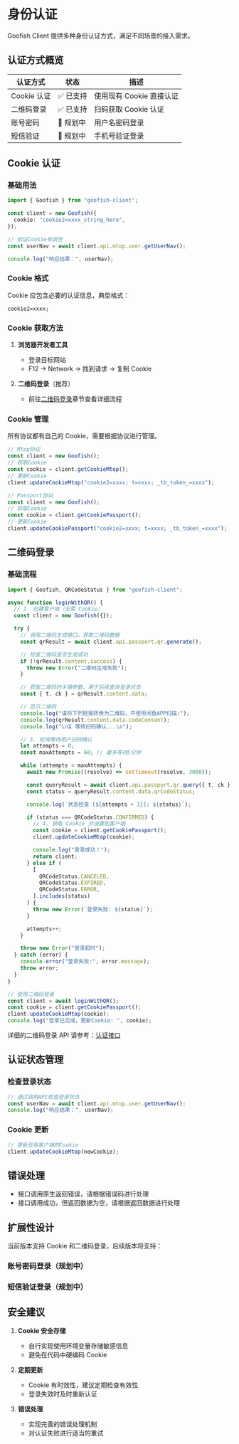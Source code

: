 # 身份认证

Goofish Client 提供多种身份认证方式，满足不同场景的接入需求。

## 认证方式概览

| 认证方式    | 状态      | 描述                     |
| ----------- | --------- | ------------------------ |
| Cookie 认证 | ✅ 已支持 | 使用现有 Cookie 直接认证 |
| 二维码登录  | ✅ 已支持 | 扫码获取 Cookie 认证     |
| 账号密码    | 🚧 规划中 | 用户名密码登录           |
| 短信验证    | 🚧 规划中 | 手机号验证登录           |

## Cookie 认证

### 基础用法

```typescript
import { Goofish } from "goofish-client";

const client = new Goofish({
  cookie: "cookie2=xxxx_string_here",
});

// 验证Cookie有效性
const userNav = await client.api.mtop.user.getUserNav();

console.log("响应结果：", userNav);
```

### Cookie 格式

Cookie 应包含必要的认证信息，典型格式：

```
cookie2=xxxx;
```

### Cookie 获取方法

1. **浏览器开发者工具**

   - 登录目标网站
   - F12 → Network → 找到请求 → 复制 Cookie

2. **二维码登录**（推荐）
   - 前往[二维码登录](../guide/authentication.md#二维码登录)章节查看详细流程

### Cookie 管理

所有协议都有自己的 Cookie，需要根据协议进行管理。

```typescript
// Mtop协议
const client = new Goofish();
// 获取Cookie
const cookie = client.getCookieMtop();
// 更新Cookie
client.updateCookieMtop("cookie2=xxxx; t=xxxx; _tb_token_=xxxx");
```

```typescript
// Passport协议
const client = new Goofish();
// 获取Cookie
const cookie = client.getCookiePassport();
// 更新Cookie
client.updateCookiePassport("cookie2=xxxx; t=xxxx; _tb_token_=xxxx");
```

## 二维码登录

### 基础流程

```typescript
import { Goofish, QRCodeStatus } from "goofish-client";

async function loginWithQR() {
  // 1. 创建客户端（无需 Cookie）
  const client = new Goofish({});

  try {
    // 调用二维码生成接口，获取二维码数据
    const qrResult = await client.api.passport.qr.generate();

    // 检查二维码是否生成成功
    if (!qrResult.content.success) {
      throw new Error("二维码生成失败");
    }

    // 获取二维码的关键参数，用于后续查询登录状态
    const { t, ck } = qrResult.content.data;

    // 显示二维码
    console.log("请将下列链接转换为二维码，并使用闲鱼APP扫描:");
    console.log(qrResult.content.data.codeContent);
    console.log("\n⏳ 等待扫码确认...\n");

    // 3. 轮询等待用户扫码确认
    let attempts = 0;
    const maxAttempts = 60; // 最多等待5分钟

    while (attempts < maxAttempts) {
      await new Promise((resolve) => setTimeout(resolve, 3000));

      const queryResult = await client.api.passport.qr.query({ t, ck });
      const status = queryResult.content.data.qrCodeStatus;

      console.log(`状态检查 [${attempts + 1}]: ${status}`);

      if (status === QRCodeStatus.CONFIRMED) {
        // 4. 获取 Cookie 并设置到客户端
        const cookie = client.getCookiePassport();
        client.updateCookieMtop(cookie);

        console.log("登录成功！");
        return client;
      } else if (
        [
          QRCodeStatus.CANCELED,
          QRCodeStatus.EXPIRED,
          QRCodeStatus.ERROR,
        ].includes(status)
      ) {
        throw new Error(`登录失败: ${status}`);
      }

      attempts++;
    }

    throw new Error("登录超时");
  } catch (error) {
    console.error("登录失败:", error.message);
    throw error;
  }
}

// 使用二维码登录
const client = await loginWithQR();
const cookie = client.getCookiePassport();
client.updateCookieMtop(cookie);
console.log("登录已完成，更新Cookie: ", cookie);
```

详细的二维码登录 API 请参考：[认证接口](../api/authentication.md)

## 认证状态管理

### 检查登录状态

```typescript
// 通过调用API检查登录状态
const userNav = await client.api.mtop.user.getUserNav();
console.log("响应结果：", userNav);
```

### Cookie 更新

```typescript
// 更新现有客户端的Cookie
client.updateCookieMtop(newCookie);
```

## 错误处理

- 接口调用原生返回错误，请根据错误码进行处理
- 接口调用成功，但返回数据为空，请根据返回数据进行处理

## 扩展性设计

当前版本支持 Cookie 和二维码登录，后续版本将支持：

### 账号密码登录（规划中）

### 短信验证登录（规划中）

## 安全建议

1. **Cookie 安全存储**

   - 自行实现使用环境变量存储敏感信息
   - 避免在代码中硬编码 Cookie

2. **定期更新**

   - Cookie 有时效性，建议定期检查有效性
   - 登录失效时及时重新认证

3. **错误处理**
   - 实现完善的错误处理机制
   - 对认证失败进行适当的重试
